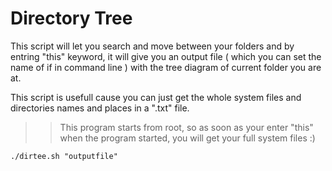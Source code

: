 # Directory Tree

This script will let you search and move between your folders and by entring "this" keyword, it will give you
an output file ( which you can set the name of if in command line ) with the tree diagram of current folder you are at.

This script is usefull cause you can just get the whole system files and directories names and places in a ".txt" file.
>> This program starts from root, so as soon as your enter "this" when the program started, you will get your full system files :)

```shell
./dirtee.sh "outputfile"
```

